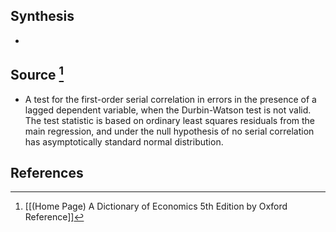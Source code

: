 ## Synthesis
- 
## Source [^1]
- A test for the first-order serial correlation in errors in the presence of a lagged dependent variable, when the Durbin-Watson test is not valid. The test statistic is based on ordinary least squares residuals from the main regression, and under the null hypothesis of no serial correlation has asymptotically standard normal distribution.
## References

[^1]: [[(Home Page) A Dictionary of Economics 5th Edition by Oxford Reference]]